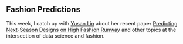## Fashion Predictions

This week, I catch up with [Yusan Lin](http://yusanlin.com/) about her recent paper [Predicting Next-Season Designs on High Fashion Runway](https://arxiv.org/abs/1907.07161) and other topics at the intersection of data science and fashion.

